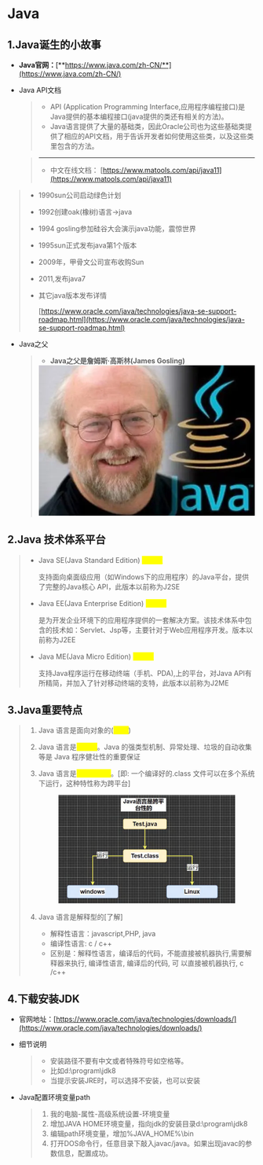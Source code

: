 # Java

## 1.Java诞生的小故事

* **Java官网：**[**https://www.java.com/zh-CN/**](https://www.java.com/zh-CN/)
*   Java API文档

    > * API (Application Programming Interface,应用程序编程接口)是Java提供的基本编程接口(java提供的类还有相关的方法)。
    > * Java语言提供了大量的基础类，因此Oracle公司也为这些基础类提供了相应的API文档，用于告诉开发者如何使用这些类，以及这些类里包含的方法。

    > ***
    >
    > * 中文在线文档： [https://www.matools.com/api/java11](https://www.matools.com/api/java11)

> * 1990sun公司启动绿色计划
> * 1992创建oak(橡树)语言->java
> * 1994 gosling参加硅谷大会演示java功能，震惊世界
> * 1995sun正式发布java第1个版本
> * 2009年，甲骨文公司宣布收购Sun
> * 2011,发布java7
> *   其它java版本发布详情&#x20;
>
>     [https://www.oracle.com/java/technologies/java-se-support-roadmap.html](https://www.oracle.com/java/technologies/java-se-support-roadmap.html)

*   Java之父

    > * **Java之父是詹姆斯·高斯林(James Gosling)**
    >
    > <img src=".gitbook/assets/image (1) (1).png" alt="" data-size="original">

## 2.Java 技术体系平台

> *   Java SE(Java Standard Edition) <mark style="color:yellow;">**标准版**</mark>
>
>     支持面向桌面级应用（如Windows下的应用程序）的Java平台，提供了完整的Java核心 API，此版本以前称为J2SE&#x20;
> *   Java EE(Java Enterprise Edition) <mark style="color:yellow;">**企业版**</mark>
>
>     是为开发企业环境下的应用程序提供的一套解决方案。该技术体系中包含的技术如：Servlet、Jsp等，主要针对于Web应用程序开发。版本以前称为J2EE&#x20;
> *   Java ME(Java Micro Edition) <mark style="color:yellow;">**小型版**</mark>
>
>     支持Java程序运行在移动终端（手机、PDA),上的平台，对Java API有所精简，并加入了针对移动终端的支特，此版本以前称为J2ME

## 3.Java重要特点

> 1. Java 语言是面向对象的(<mark style="color:yellow;">**OOP**</mark>)
> 2. Java 语言是<mark style="color:yellow;">**健壮的**</mark>。Java 的强类型机制、异常处理、垃圾的自动收集等是 Java 程序健壮性的重要保证
> 3.  Java 语言是<mark style="color:yellow;">**跨平台性的**</mark>。\[即: 一个编译好的.class 文件可以在多个系统下运行，这种特性称为跨平台]
>
>
>
>     <figure><img src=".gitbook/assets/image (1) (1) (1) (1).png" alt="" width="375"><figcaption></figcaption></figure>
> 4. Java 语言是解释型的\[了解]&#x20;
>    * 解释性语言：javascript,PHP, java&#x20;
>    * 编译性语言: c / c++&#x20;
>    * 区别是：解释性语言，编译后的代码，不能直接被机器执行,需要解释器来执行, 编译性语言, 编译后的代码, 可 以直接被机器执行, c /c++

## 4.下载安装JDK

* 官网地址：[https://www.oracle.com/java/technologies/downloads/](https://www.oracle.com/java/technologies/downloads/)
*   细节说明

    > * 安装路径不要有中文或者特殊符号如空格等。
    > * 比如d:\program\jdk8
    > * 当提示安装JRE时，可以选择不安装，也可以安装


*   Java配置环境变量path

    > 1. 我的电脑-属性-高级系统设置-环境变量&#x20;
    > 2. 增加JAVA HOME环境变量，指向jdk的安装目录d:\program\jdk8
    > 3. 编辑path环境变量，增加%JAVA\_HOME%\bin
    > 4. 打开DOS命令行，任意目录下敲入javac/java。如果出现javac的参数信息，配置成功。
